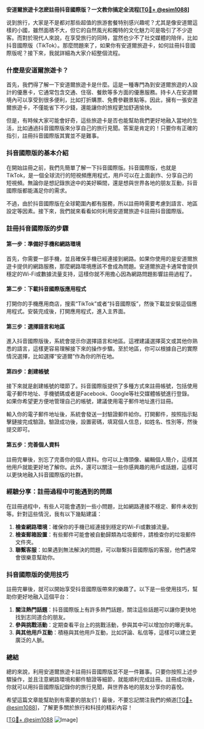 **安道爾旅遊卡怎麽註冊抖音國際版？一文教你搞定全流程[[TG💪+ @esim1088](https://t.me/s/esim1088)]**

说到旅行，大家是不是都对那些超值的旅游套餐特别感兴趣呢？尤其是像安道爾這樣的小國，雖然面積不大，但它的自然風光和獨特的文化魅力可是吸引了不少遊客。而對於現代人來說，在享受旅行的同時，當然也少不了社交媒體的陪伴，比如抖音國際版（TikTok）。那麼問題來了，如果你有安道爾旅遊卡，如何註冊抖音國際版呢？接下來，我就詳細為大家介紹整個流程。

### 什麼是安道爾旅遊卡？

首先，我們得了解一下安道爾旅遊卡是什麼。這是一種專門為到安道爾旅遊的人設計的優惠卡，它通常包含交通、住宿、餐飲等多方面的優惠服務。持卡人在安道爾境內可以享受到很多便利，比如打折購票、免費參觀景點等。因此，擁有一張安道爾旅遊卡，不僅能省下不少錢，還能讓你的旅程更加舒適愉快。

但是，有時候大家可能會好奇，這些旅遊卡是否也能幫助我們更好地融入當地的生活，比如通過抖音國際版來分享自己的旅行見聞。答案是肯定的！只要你有正確的指引，註冊抖音國際版其實並不是難事。

### 抖音國際版的基本介紹

在開始註冊之前，我們先簡單了解一下抖音國際版。抖音國際版，也就是TikTok，是一個全球流行的短視頻應用程式，用戶可以在上面創作、分享自己的短視頻。無論你是想記錄旅途中的美好瞬間，還是想與世界各地的朋友互動，抖音國際版都能滿足你的需求。

不過，由於抖音國際版在全球範圍內都有服務，所以註冊時需要考慮到語言、地區設定等因素。接下來，我們就來看看如何利用安道爾旅遊卡註冊抖音國際版。

### 註冊抖音國際版的步驟

#### 第一步：準備好手機和網路環境

首先，你需要一部手機，並且確保手機已經連接到網路。如果你使用的是安道爾旅遊卡提供的網路服務，那麼網路環境應該不會成為問題。安道爾旅遊卡通常會提供穩定的Wi-Fi或數據流量支持，這樣你就不用擔心因為網路問題影響註冊過程了。

#### 第二步：下載抖音國際版應用程式

打開你的手機應用商店，搜索“TikTok”或者“抖音國際版”，然後下載並安裝這個應用程式。安裝完成後，打開應用程式，進入主界面。

#### 第三步：選擇語言和地區

進入抖音國際版後，系統會提示你選擇語言和地區。這裡建議選擇英文或其他你熟悉的語言，這樣更容易理解接下來的操作步驟。至於地區，你可以根據自己的實際情況選擇，比如選擇“安道爾”作為你的所在地。

#### 第四步：創建帳號

接下來就是創建帳號的環節了。抖音國際版提供了多種方式來註冊帳號，包括使用電子郵件地址、手機號碼或者是Facebook、Google等社交媒體帳號進行登錄。如果你希望更方便地管理自己的帳號，建議使用電子郵件地址進行註冊。

輸入你的電子郵件地址後，系統會發送一封驗證郵件給你。打開郵件，按照指示點擊鏈接完成驗證。驗證成功後，設置密碼，填寫個人信息，如姓名、性別等，然後提交即可。

#### 第五步：完善個人資料

註冊完畢後，別忘了完善你的個人資料。你可以上傳頭像、編輯個人簡介，這樣其他用戶就能更好地了解你。此外，還可以關注一些你感興趣的用戶或話題，這樣可以更快地融入抖音國際版的社群。

### 經驗分享：註冊過程中可能遇到的問題

在註冊過程中，有些人可能會遇到一些小問題，比如網路連接不穩定、郵件未收到等。針對這些情況，我有以下幾點建議：

1. **檢查網路環境**：確保你的手機已經連接到穩定的Wi-Fi或數據流量。
2. **檢查郵箱設置**：有些郵件可能會被自動歸類為垃圾郵件，請檢查你的垃圾郵件文件夾。
3. **聯繫客服**：如果遇到無法解決的問題，可以聯繫抖音國際版的客服，他們通常會很樂意幫助你。

### 抖音國際版的使用技巧

註冊完畢後，就可以開始享受抖音國際版帶來的樂趣了。以下是一些使用技巧，幫助你更好地融入這個平台：

1. **關注熱門話題**：抖音國際版上有許多熱門話題，關注這些話題可以讓你更快地找到志同道合的朋友。
2. **參與挑戰活動**：定期查看平台上的挑戰活動，參與其中可以增加你的曝光率。
3. **與其他用戶互動**：積極與其他用戶互動，比如評論、私信等，這樣可以建立更廣泛的人脈。

### 總結

總的來說，利用安道爾旅遊卡註冊抖音國際版並不是一件難事。只要你按照上述步驟操作，並且注意網路環境和郵件驗證等細節，就能順利完成註冊。註冊成功後，你就可以用抖音國際版記錄你的旅行見聞，與世界各地的朋友分享你的喜悅。

希望這篇文章能幫助到有需要的朋友们！最後，不要忘記關注我們的頻道[[TG💪+ @esim1088](https://t.me/s/esim1088)]，了解更多關於旅行和科技的精彩內容！

[[TG💪+ @esim1088](https://t.me/s/esim1088) ![Image](https://i.postimg.cc/4NQfJmqS/Snipaste-2025-05-13-00-14-12.png)]